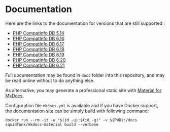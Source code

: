 # Documentation

Here are the links to the documentation for versions that are still supported : 

- [PHP CompatInfo DB 5.14](https://llaville.github.io/php-compatinfo-db/5.14/)
- [PHP CompatInfo DB 6.16](https://llaville.github.io/php-compatinfo-db/6.16/)
- [PHP CompatInfo DB 6.17](https://llaville.github.io/php-compatinfo-db/6.17/)
- [PHP CompatInfo DB 6.18](https://llaville.github.io/php-compatinfo-db/6.18/)
- [PHP CompatInfo DB 6.19](https://llaville.github.io/php-compatinfo-db/6.19/)
- [PHP CompatInfo DB 6.20](https://llaville.github.io/php-compatinfo-db/6.20/)
- [PHP CompatInfo DB 6.21](https://llaville.github.io/php-compatinfo-db/6.21/)

Full documentation may be found in `docs` folder into this repository, and may be read online without to do anything else.

As alternative, you may generate a professional static site with [Material for MkDocs][mkdocs-material].

Configuration file `mkdocs.yml` is available and if you have Docker support, 
the documentation site can be simply build with following command:

```shell
docker run --rm -it -u "$(id -u):$(id -g)" -v ${PWD}:/docs squidfunk/mkdocs-material build --verbose
```

[mkdocs-material]: https://github.com/squidfunk/mkdocs-material

